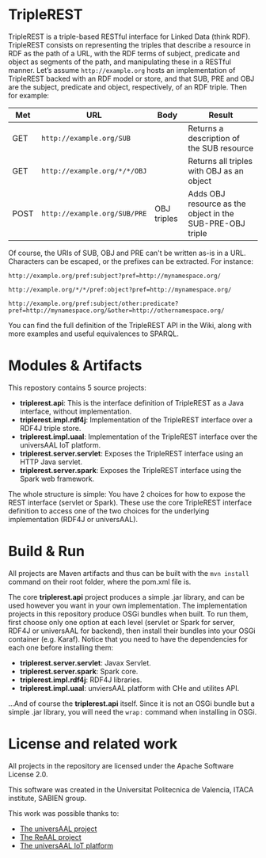 # TripleREST
TripleREST is a triple-based RESTful interface for Linked Data (think RDF). TripleREST consists on representing the triples that describe a resource in RDF as the path of a URL, with the RDF terms of subject, predicate and object as segments of the path, and manipulating these in a RESTful manner. Let’s assume `http://example.org` hosts an implementation of TripleREST backed with an RDF model or store, and that SUB, PRE and OBJ are the subject, predicate and object, respectively, of an RDF triple. Then for example:

| Met  | URL                        | Body         | Result  | 
| ---- | ---------------------------| ------------ | ------  |
| GET  | `http://example.org/SUB`     |              | Returns a description of the SUB resource |
| GET  | `http://example.org/*/*/OBJ` |              | Returns all triples with OBJ as an object |
| POST | `http://example.org/SUB/PRE` | OBJ triples  | Adds OBJ resource as the object in the SUB-PRE-OBJ triple |

Of course, the URIs of SUB, OBJ and PRE can't be written as-is in a URL. Characters can be escaped, or the prefixes can be extracted. For instance:

```
http://example.org/pref:subject?pref=http://mynamespace.org/

http://example.org/*/*/pref:object?pref=http://mynamespace.org/

http://example.org/pref:subject/other:predicate?pref=http://mynamespace.org/&other=http://othernamespace.org/
```

You can find the full definition of the TripleREST API in the Wiki, along with more examples and useful equivalences to SPARQL.

# Modules & Artifacts
This repostory contains 5 source projects:
* **triplerest.api**: This is the interface definition of TripleREST as a Java interface, without implementation.
* **triplerest.impl.rdf4j**: Implementation of the TripleREST interface over a RDF4J triple store.
* **triplerest.impl.uaal**: Implementation of the TripleREST interface over the universAAL IoT platform.
* **triplerest.server.servlet**: Exposes the TripleREST interface using an HTTP Java servlet.
* **triplerest.server.spark**: Exposes the TripleREST interface using the Spark web framework.

The whole structure is simple: You have 2 choices for how to expose the REST interface (servlet or Spark). These use the core TripleREST interface definition to access one of the two choices for the underlying implementation (RDF4J or universAAL).

# Build & Run
All projects are Maven artifacts and thus can be built with the `mvn install` command on their root folder, where the pom.xml file is.

The core **triplerest.api** project produces a simple .jar library, and can be used however you want in your own implementation. The implementation projects in this repository produce OSGi bundles when built. To run them, first choose only one option at each level (servlet or Spark for server, RDF4J or universAAL for backend), then install their bundles into your OSGi container (e.g. Karaf). Notice that you need to have the dependencies for each one before installing them:

* **triplerest.server.servlet**: Javax Servlet.
* **triplerest.server.spark**: Spark core.
* **triplerest.impl.rdf4j**: RDF4J libraries.
* **triplerest.impl.uaal**: unviersAAL platform with CHe and utilites API.

...And of course the **triplerest.api** itself. Since it is not an OSGi bundle but a simple .jar library, you will need the `wrap:` command when installing in OSGi.

# License and related work
All projects in the repository are licensed under the Apache Software License 2.0.

This software was created in the Universitat Politecnica de Valencia, ITACA institute, SABIEN group.

This work was possible thanks to:
* [The universAAL project](https://cordis.europa.eu/project/id/247950)
* [The ReAAL project](https://cordis.europa.eu/project/id/325189)
* [The universAAL IoT platform](https://www.universaal.info/)
